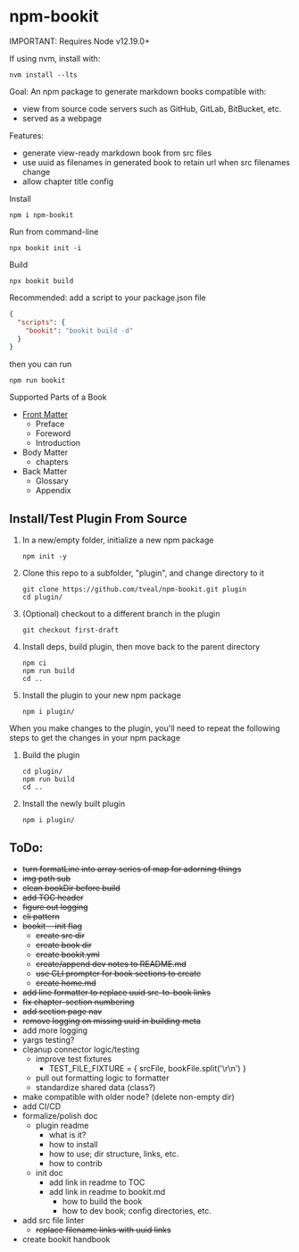 # npm-bookit

IMPORTANT: Requires Node v12.19.0+

If using nvm, install with:
```
nvm install --lts
```

Goal: An npm package to generate markdown books compatible with:
- view from source code servers such as GitHub, GitLab, BitBucket, etc.
- served as a webpage

Features:
- generate view-ready markdown book from src files
- use uuid as filenames in generated book to retain url when src filenames change
- allow chapter title config

Install
```
npm i npm-bookit
```

Run from command-line
```
npx bookit init -i
```

Build
```
npx bookit build
```

Recommended: add a script to your package.json file
```json
{
  "scripts": {
    "bookit": "bookit build -d"
  }
}
```
then you can run
```
npm run bookit
```

Supported Parts of a Book
- [Front Matter](https://scribewriting.com/preface-vs-foreword-vs-introduction/)
  - Preface
  - Foreword
  - Introduction
- Body Matter
  - chapters
- Back Matter
  - Glossary
  - Appendix

## Install/Test Plugin From Source

1. In a new/empty folder, initialize a new npm package
    ```
    npm init -y
    ```

2. Clone this repo to a subfolder, "plugin", and change directory to it
    ```
    git clone https://github.com/tveal/npm-bookit.git plugin
    cd plugin/
    ```

3. (Optional) checkout to a different branch in the plugin
    ```
    git checkout first-draft
    ```

4. Install deps, build plugin, then move back to the parent directory
    ```
    npm ci
    npm run build
    cd ..
    ```

5. Install the plugin to your new npm package
    ```
    npm i plugin/
    ```

When you make changes to the plugin, you'll need to repeat the following steps to get the changes in your npm package

1. Build the plugin
    ```
    cd plugin/
    npm run build
    cd ..
    ```

2. Install the newly built plugin
    ```
    npm i plugin/
    ```

## ToDo:
- ~~turn formatLine into array series of map for adorning things~~
- ~~img path sub~~
- ~~clean bookDir before build~~
- ~~add TOC header~~
- ~~figure out logging~~
- ~~cli pattern~~
- ~~bookit --init flag~~
  - ~~create src dir~~
  - ~~create book dir~~
  - ~~create bookit.yml~~
  - ~~create/append dev notes to README.md~~
  - ~~use CLI prompter for book sections to create~~
  - ~~create home.md~~
- ~~add line formatter to replace uuid src-to-book links~~
- ~~fix chapter-section numbering~~
- ~~add section page nav~~
- ~~remove logging on missing uuid in building meta~~
- add more logging
- yargs testing?
- cleanup connector logic/testing
  - improve test fixtures
    - TEST_FILE_FIXTURE = { srcFile, bookFile.split('\r\n') }
  - pull out formatting logic to formatter
  - standardize shared data (class?)
- make compatible with older node? (delete non-empty dir)
- add CI/CD
- formalize/polish doc
  - plugin readme
    - what is it?
    - how to install
    - how to use; dir structure, links, etc.
    - how to contrib
  - init doc
    - add link in readme to TOC
    - add link in readme to bookit.md
      - how to build the book
      - how to dev book; config directories, etc.
- add src file linter
  - ~~replace filename links with uuid links~~
- create bookit handbook
